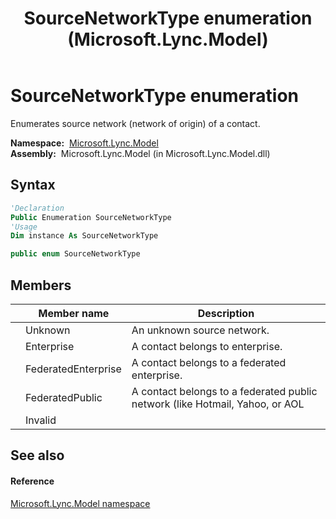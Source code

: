 ﻿---
title: SourceNetworkType enumeration (Microsoft.Lync.Model)
TOCTitle: SourceNetworkType enumeration
ms:assetid: T:Microsoft.Lync.Model.SourceNetworkType_DI_3_UC_OCS14MrefLyncWPF
ms:mtpsurl: https://msdn.microsoft.com/en-us/library/microsoft.lync.model.sourcenetworktype_di_3_uc_ocs14mreflyncwpf(v=office.15)
ms:contentKeyID: 48593987
ms.date: 07/28/2014
mtps_version: v=office.15
f1_keywords:
- Microsoft.Lync.Model.SourceNetworkType
- Microsoft.Lync.Model.SourceNetworkType.Enterprise
- Microsoft.Lync.Model.SourceNetworkType.FederatedEnterprise
- Microsoft.Lync.Model.SourceNetworkType.FederatedPublic
- Microsoft.Lync.Model.SourceNetworkType.Invalid
- Microsoft.Lync.Model.SourceNetworkType.Unknown
dev_langs:
- CSharp
- JScript
- VB
- other
---

# SourceNetworkType enumeration

Enumerates source network (network of origin) of a contact.

**Namespace:**  [Microsoft.Lync.Model](microsoft-lync-model-namespace_2.md)  
**Assembly:**  Microsoft.Lync.Model (in Microsoft.Lync.Model.dll)

## Syntax

``` vb
'Declaration
Public Enumeration SourceNetworkType
'Usage
Dim instance As SourceNetworkType
```

``` csharp
public enum SourceNetworkType
```

## Members

<table>
<thead>
<tr class="header">
<th></th>
<th>Member name</th>
<th>Description</th>
</tr>
</thead>
<tbody>
<tr class="odd">
<td></td>
<td>Unknown</td>
<td>An unknown source network.</td>
</tr>
<tr class="even">
<td></td>
<td>Enterprise</td>
<td>A contact belongs to enterprise.</td>
</tr>
<tr class="odd">
<td></td>
<td>FederatedEnterprise</td>
<td>A contact belongs to a federated enterprise.</td>
</tr>
<tr class="even">
<td></td>
<td>FederatedPublic</td>
<td>A contact belongs to a federated public network (like Hotmail, Yahoo, or AOL</td>
</tr>
<tr class="odd">
<td></td>
<td>Invalid</td>
<td></td>
</tr>
</tbody>
</table>


## See also

#### Reference

[Microsoft.Lync.Model namespace](microsoft-lync-model-namespace_2.md)

